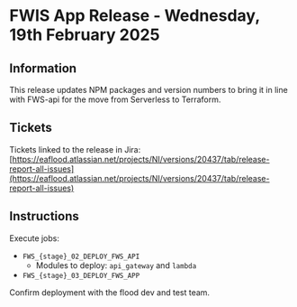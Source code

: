 # FWIS App Release - Wednesday, 19th February 2025

## Information

This release updates NPM packages and version numbers to bring it in line with FWS-api for the move from Serverless to Terraform.

## Tickets

Tickets linked to the release in Jira: [https://eaflood.atlassian.net/projects/NI/versions/20437/tab/release-report-all-issues](https://eaflood.atlassian.net/projects/NI/versions/20437/tab/release-report-all-issues)

## Instructions

Execute jobs:

- `FWS_{stage}_02_DEPLOY_FWS_API`
  - Modules to deploy: `api_gateway` and `lambda`
- `FWS_{stage}_03_DEPLOY_FWS_APP`

Confirm deployment with the flood dev and test team.

